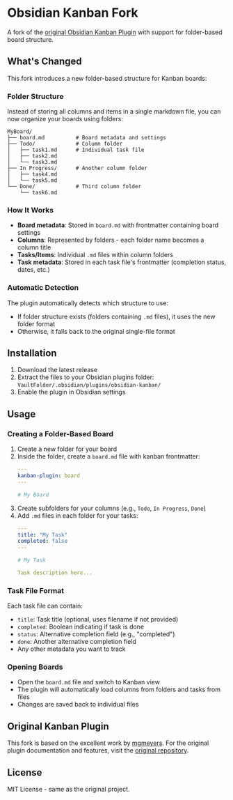 # Obsidian Kanban Fork

A fork of the [original Obsidian Kanban Plugin](https://github.com/mgmeyers/obsidian-kanban) with support for folder-based board structure.

## What's Changed

This fork introduces a new folder-based structure for Kanban boards:

### Folder Structure
Instead of storing all columns and items in a single markdown file, you can now organize your boards using folders:

```
MyBoard/
├── board.md          # Board metadata and settings
├── Todo/             # Column folder
│   ├── task1.md      # Individual task file
│   ├── task2.md
│   └── task3.md
├── In Progress/      # Another column folder
│   ├── task4.md
│   └── task5.md
└── Done/             # Third column folder
    └── task6.md
```

### How It Works
- **Board metadata**: Stored in `board.md` with frontmatter containing board settings
- **Columns**: Represented by folders - each folder name becomes a column title
- **Tasks/Items**: Individual `.md` files within column folders
- **Task metadata**: Stored in each task file's frontmatter (completion status, dates, etc.)

### Automatic Detection
The plugin automatically detects which structure to use:
- If folder structure exists (folders containing `.md` files), it uses the new folder format
- Otherwise, it falls back to the original single-file format

## Installation

1. Download the latest release
2. Extract the files to your Obsidian plugins folder: `VaultFolder/.obsidian/plugins/obsidian-kanban/`
3. Enable the plugin in Obsidian settings

## Usage

### Creating a Folder-Based Board

1. Create a new folder for your board
2. Inside the folder, create a `board.md` file with kanban frontmatter:
   ```yaml
   ---
   kanban-plugin: board
   ---
   
   # My Board
   ```
3. Create subfolders for your columns (e.g., `Todo`, `In Progress`, `Done`)
4. Add `.md` files in each folder for your tasks:
   ```yaml
   ---
   title: "My Task"
   completed: false
   ---
   
   # My Task
   
   Task description here...
   ```

### Task File Format

Each task file can contain:
- `title`: Task title (optional, uses filename if not provided)
- `completed`: Boolean indicating if task is done
- `status`: Alternative completion field (e.g., "completed")
- `done`: Another alternative completion field
- Any other metadata you want to track

### Opening Boards

- Open the `board.md` file and switch to Kanban view
- The plugin will automatically load columns from folders and tasks from files
- Changes are saved back to individual files

## Original Kanban Plugin

This fork is based on the excellent work by [mgmeyers](https://github.com/mgmeyers). For the original plugin documentation and features, visit the [original repository](https://github.com/mgmeyers/obsidian-kanban).

## License

MIT License - same as the original project.